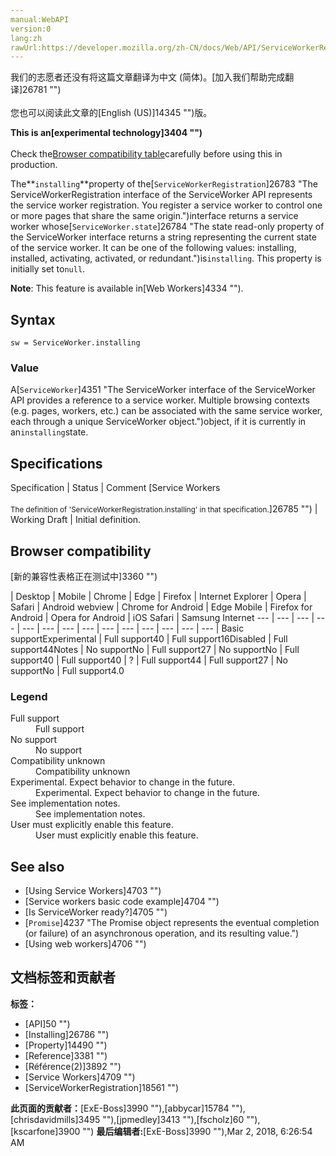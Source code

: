 ```yaml
---
manual:WebAPI
version:0
lang:zh
rawUrl:https://developer.mozilla.org/zh-CN/docs/Web/API/ServiceWorkerRegistration/installing
---
```




<bdi>我们的志愿者还没有将这篇文章翻译为<bdi>中文 (简体)</bdi>。[加入我们帮助完成翻译]26781 "")<br></br>您也可以阅读此文章的[English (US)]14345 "")版。</bdi>






**This is an[experimental technology]3404 "")**<br></br>Check the[Browser compatibility table](%10722#Browser_compatibility "")carefully before using this in production.





The**`installing`**property of the[`ServiceWorkerRegistration`]26783 "The ServiceWorkerRegistration interface of the ServiceWorker API represents the service worker registration. You register a service worker to control one or more pages that share the same origin.")interface returns a service worker whose[`ServiceWorker.state`]26784 "The state read-only property of the ServiceWorker interface returns a string representing the current state of the service worker. It can be one of the following values: installing, installed, activating, activated, or redundant.")is`installing`. This property is initially set to`null`.



**Note**: This feature is available in[Web Workers]4334 "").



## Syntax<a name="Syntax"></a>

```
sw = ServiceWorker.installing 

```

### Value<a name="Value"></a>


A[`ServiceWorker`]4351 "The ServiceWorker interface of the ServiceWorker API provides a reference to a service worker. Multiple browsing contexts (e.g. pages, workers, etc.) can be associated with the same service worker, each through a unique ServiceWorker object.")object, if it is currently in an`installing`state.


## Specifications<a name="Specifications"></a>

Specification | Status | Comment 
[Service Workers<br></br><small>The definition of &#39;ServiceWorkerRegistration.installing&#39; in that specification.</small>]26785 "") | Working Draft | Initial definition. 


## Browser compatibility<a name="Browser_compatibility"></a>
[新的兼容性表格正在测试中<i></i>]3360 "")

 | <abbr>Desktop<i></i></abbr> | <abbr>Mobile<i></i></abbr> 
 | <abbr>Chrome<i></i></abbr> | <abbr>Edge<i></i></abbr> | <abbr>Firefox<i></i></abbr> | <abbr>Internet Explorer<i></i></abbr> | <abbr>Opera<i></i></abbr> | <abbr>Safari<i></i></abbr> | <abbr>Android webview<i></i></abbr> | <abbr>Chrome for Android<i></i></abbr> | <abbr>Edge Mobile<i></i></abbr> | <abbr>Firefox for Android<i></i></abbr> | <abbr>Opera for Android<i></i></abbr> | <abbr>iOS Safari<i></i></abbr> | <abbr>Samsung Internet<i></i></abbr> 
 ---  |  ---  |  ---  |  ---  |  ---  |  ---  |  ---  |  ---  |  ---  |  ---  |  ---  |  ---  |  ---  |  ---  | 
Basic support<abbr>Experimental<i></i></abbr> | <abbr>Full support</abbr>40 | <abbr>Full support</abbr>16<abbr>Disabled<i></i></abbr> | <abbr>Full support</abbr>44<abbr>Notes<i></i></abbr> | <abbr>No support</abbr>No | <abbr>Full support</abbr>27 | <abbr>No support</abbr>No | <abbr>Full support</abbr>40 | <abbr>Full support</abbr>40 | <abbr>?</abbr> | <abbr>Full support</abbr>44 | <abbr>Full support</abbr>27 | <abbr>No support</abbr>No | <abbr>Full support</abbr>4.0 


### Legend<a name="Legend"></a>
<dl><dt id=''><abbr>Full support</abbr></dt><dd>Full support</dd><dt id=''><abbr>No support</abbr></dt><dd>No support</dd><dt id=''><abbr>Compatibility unknown</abbr></dt><dd>Compatibility unknown</dd><dt id=''><abbr>Experimental. Expect behavior to change in the future.<i></i></abbr></dt><dd>Experimental. Expect behavior to change in the future.</dd><dt id=''><abbr>See implementation notes.<i></i></abbr></dt><dd>See implementation notes.</dd><dt id=''><abbr>User must explicitly enable this feature.<i></i></abbr></dt><dd>User must explicitly enable this feature.</dd></dl>

## See also<a name="See_also"></a>

* [Using Service Workers]4703 "")
* [Service workers basic code example]4704 "")
* [Is ServiceWorker ready?]4705 "")
* [`Promise`]4237 "The Promise object represents the eventual completion (or failure) of an asynchronous operation, and its resulting value.")
* [Using web workers]4706 "")



## 文档标签和贡献者
**标签：**
* [API]50 "")
* [Installing]26786 "")
* [Property]14490 "")
* [Reference]3381 "")
* [Référence(2)]3892 "")
* [Service Workers]4709 "")
* [ServiceWorkerRegistration]18561 "")

**此页面的贡献者：**[ExE-Boss]3990 ""),[abbycar]15784 ""),[chrisdavidmills]3495 ""),[jpmedley]3413 ""),[fscholz]60 ""),[kscarfone]3900 "")
**最后编辑者:**[ExE-Boss]3990 ""),<time>Mar 2, 2018, 6:26:54 AM</time>


